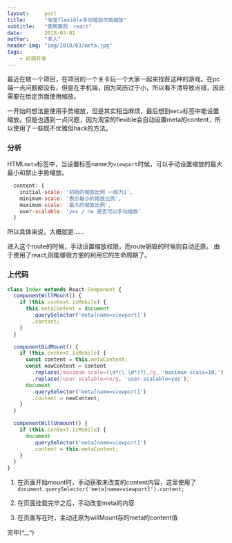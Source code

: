 ```yaml
---
layout:     post
title:      "淘宝flexible手动增加页面缩放"
subtitle:   "使用案例：react"
date:       2018-03-01
author:     "本人"
header-img: "img/2018/03/meta.jpg"
tags:
    - 前端开发
---
```



最近在做一个项目，在项目的一个关卡玩一个大家一起来找茬这种的游戏。在pc端一点问题都没有，但是在手机端，因为简历过于小，所以看不清导致点错，因此需要在给定页面使用缩放。

一开始的想法是使用手势缩放，但是其实相当麻烦，最后想到`meta`标签中能设置缩放。但是也遇到一点问题，因为淘宝的flexible会自动设置meta的content，所以使用了一些既不优雅但hack的方法。

### 分析

HTML`meta`标签中，当设置标签name为`viewport`时候，可以手动设置缩放的最大最小和禁止手势缩放。

```javascript
  content: {
    initial-scale: '初始的缩放比例 一般为1',
    minimum-scale: '表示最小的缩放比例',
    maximum-scale: '最大的缩放比例',
    user-scalable: 'yes / no 是否可以手动缩放'
  }
```

所以具体来说，大概就是......

进入这个route的时候，手动设置缩放权限，而route销毁的时候则自动还原。
由于使用了react,则能够很方便的利用它的生命周期了。


### 上代码

```javascript
class Index extends React.Component {
  componentWillMount() {
    if (this.context.isMobile) {
      this.metaContent = document
        .querySelector('meta[name=viewport]')
        .content;
    }
  }

  componentDidMount() {
    if (this.context.isMobile) {
      const content = this.metaContent;
      const newContent = content
        .replace(/maximum-scale=(\d*(\.\d*)?),/g, 'maximum-scale=10,')
        .replace(/user-scalable=no/g, 'user-scalable=yes');
      document
        .querySelector('meta[name=viewport]')
        .content = newContent;
    }
  }

  componentWillUnmount() {
    if (this.context.isMobile) {
      document
        .querySelector('meta[name=viewport]')
        .content = this.metaContent;
    }
  }
}
```

1. 在页面开始mount时，手动获取未改变的content内容，这里使用了`document.querySelector('meta[name=viewport]').content;`

2. 在页面挂载完毕之后，手动改变meta的内容

3. 在页面写在时，主动还原为willMount存的meta的content值

完毕(*^__^*)
